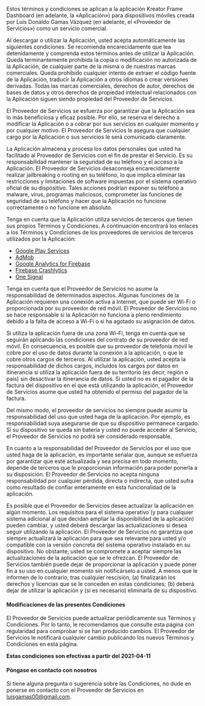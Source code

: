 Estos términos y condiciones se aplican a la aplicación Kreator Frame Dashboard (en adelante, la «Aplicación») para dispositivos móviles creada por Luis Donaldo Gamas Vázquez (en adelante, el «Proveedor de Servicios») como un servicio comercial.

Al descargar o utilizar la Aplicación, usted acepta automáticamente las siguientes condiciones. Se recomienda encarecidamente que lea detenidamente y comprenda estos términos antes de utilizar la Aplicación. Queda terminantemente prohibida la copia o modificación no autorizada de la Aplicación, de cualquier parte de la misma o de nuestras marcas comerciales. Queda prohibido cualquier intento de extraer el código fuente de la Aplicación, traducir la Aplicación a otros idiomas o crear versiones derivadas. Todas las marcas comerciales, derechos de autor, derechos de bases de datos y otros derechos de propiedad intelectual relacionados con la Aplicación siguen siendo propiedad del Proveedor de Servicios.

El Proveedor de Servicios se esfuerza por garantizar que la Aplicación sea lo más beneficiosa y eficaz posible. Por ello, se reserva el derecho a modificar la Aplicación o a cobrar por sus servicios en cualquier momento y por cualquier motivo. El Proveedor de Servicios le asegura que cualquier cargo por la Aplicación o sus servicios le será comunicado claramente.

La Aplicación almacena y procesa los datos personales que usted ha facilitado al Proveedor de Servicios con el fin de prestar el Servicio. Es su responsabilidad mantener la seguridad de su teléfono y el acceso a la Aplicación. El Proveedor de Servicios desaconseja encarecidamente realizar jailbreaking o rooting en su teléfono, lo que implica eliminar las restricciones y limitaciones de software impuestas por el sistema operativo oficial de su dispositivo. Tales acciones podrían exponer su teléfono a malware, virus, programas maliciosos, comprometer las funciones de seguridad de su teléfono y hacer que la Aplicación no funcione correctamente o no funcione en absoluto.

Tenga en cuenta que la Aplicación utiliza servicios de terceros que tienen sus propios Términos y Condiciones. A continuación encontrará los enlaces a los Términos y Condiciones de los proveedores de servicios de terceros utilizados por la Aplicación:

*   [Google Play Services](https://policies.google.com/terms)
*   [AdMob](https://developers.google.com/admob/terms)
*   [Google Analytics for Firebase](https://www.google.com/analytics/terms/)
*   [Firebase Crashlytics](https://firebase.google.com/terms/crashlytics)
*   [One Signal](https://onesignal.com/tos)

Tenga en cuenta que el Proveedor de Servicios no asume la responsabilidad de determinados aspectos. Algunas funciones de la Aplicación requieren una conexión activa a Internet, que puede ser Wi-Fi o proporcionada por su proveedor de red móvil. El Proveedor de Servicios no se hace responsable si la Aplicación no funciona a pleno rendimiento debido a la falta de acceso a Wi-Fi o si ha agotado su asignación de datos.

Si utiliza la aplicación fuera de una zona Wi-Fi, tenga en cuenta que se seguirán aplicando las condiciones del contrato de su proveedor de red móvil. En consecuencia, es posible que su proveedor de telefonía móvil le cobre por el uso de datos durante la conexión a la aplicación, o que le cobre otros cargos de terceros. Al utilizar la aplicación, usted acepta la responsabilidad de dichos cargos, incluidos los cargos por datos en itinerancia si utiliza la aplicación fuera de su territorio (es decir, región o país) sin desactivar la itinerancia de datos. Si usted no es el pagador de la factura del dispositivo en el que está utilizando la aplicación, el Proveedor de Servicios asume que usted ha obtenido el permiso del pagador de la factura.

Del mismo modo, el proveedor de servicios no siempre puede asumir la responsabilidad del uso que usted haga de la aplicación. Por ejemplo, es responsabilidad suya asegurarse de que su dispositivo permanece cargado. Si su dispositivo se queda sin batería y usted no puede acceder al Servicio, el Proveedor de Servicios no podrá ser considerado responsable.

En cuanto a la responsabilidad del Proveedor de Servicios por el uso que usted haga de la aplicación, es importante señalar que, aunque se esfuerza por garantizar que esté actualizada y sea precisa en todo momento, depende de terceros que le proporcionan información para poder ponerla a su disposición. El Proveedor de Servicios no acepta ninguna responsabilidad por cualquier pérdida, directa o indirecta, que usted sufra como resultado de confiar enteramente en esta funcionalidad de la aplicación.

Es posible que el Proveedor de Servicios desee actualizar la aplicación en algún momento. Los requisitos para el sistema operativo (y para cualquier sistema adicional al que decidan ampliar la disponibilidad de la aplicación) pueden cambiar, y usted deberá descargar las actualizaciones si desea seguir utilizando la aplicación. El Proveedor de Servicios no garantiza que siempre actualizará la aplicación para que sea relevante para usted y/o compatible con la versión concreta del sistema operativo instalado en su dispositivo. No obstante, usted se compromete a aceptar siempre las actualizaciones de la aplicación que se le ofrezcan. El Proveedor de Servicios también puede dejar de proporcionar la aplicación y puede poner fin a su uso en cualquier momento sin notificárselo a usted. A menos que le informen de lo contrario, tras cualquier rescisión, (a) finalizarán los derechos y licencias que se le conceden en estas condiciones; (b) deberá dejar de utilizar la aplicación y (si es necesario) eliminarla de su dispositivo.

#### Modificaciones de las presentes Condiciones

El Proveedor de Servicios puede actualizar periódicamente sus Términos y Condiciones. Por lo tanto, le recomendamos que consulte esta página con regularidad para comprobar si se han producido cambios. El Proveedor de Servicios le notificará cualquier cambio publicando los nuevos Términos y Condiciones en esta página.

**Estas condiciones son efectivas a partir del 2021-04-11**

#### Póngase en contacto con nosotros

Si tiene alguna pregunta o sugerencia sobre las Condiciones, no dude en ponerse en contacto con el Proveedor de Servicios en luisgamas00@gmail.com.

